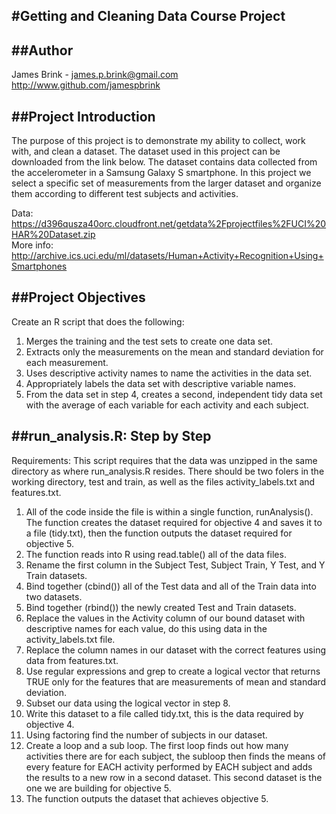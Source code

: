 #Getting and Cleaning Data Course Project
-----------------

##Author
-----------------
James Brink - james.p.brink@gmail.com  
http://www.github.com/jamespbrink

##Project Introduction
-----------------
The purpose of this project is to demonstrate my ability to collect, work with, and clean a dataset.  The dataset used in this project can be downloaded from the link below.  The dataset contains data collected from the accelerometer in a Samsung Galaxy S smartphone.  In this project we select a specific set of measurements from the larger dataset and organize them according to different test subjects and activities.

Data: https://d396qusza40orc.cloudfront.net/getdata%2Fprojectfiles%2FUCI%20HAR%20Dataset.zip  
More info: http://archive.ics.uci.edu/ml/datasets/Human+Activity+Recognition+Using+Smartphones  

##Project Objectives
------------------
Create an R script that does the following:  

1. Merges the training and the test sets to create one data set.  
2. Extracts only the measurements on the mean and standard deviation for each measurement.  
3. Uses descriptive activity names to name the activities in the data set.  
4. Appropriately labels the data set with descriptive variable names.  
5. From the data set in step 4, creates a second, independent tidy data set with the average of each variable for each activity and each subject.  

##run_analysis.R: Step by Step
------------------
Requirements:  This script requires that the data was unzipped in the same directory as where run_analysis.R resides.  There should be two folers in the working directory, test and train, as well as the files activity_labels.txt and features.txt.

1. All of the code inside the file is within a single function, runAnalysis().  The function creates the dataset required for objective 4 and saves it to a file (tidy.txt), then the function outputs the dataset required for objective 5.
2. The function reads into R using read.table() all of the data files.
3. Rename the first column in the Subject Test, Subject Train, Y Test, and Y Train datasets.
4. Bind together (cbind()) all of the Test data and all of the Train data into two datasets.
5. Bind together (rbind()) the newly created Test and Train datasets.
6. Replace the values in the Activity column of our bound dataset with descriptive names for each value, do this using data in the activity_labels.txt file.
7. Replace the column names in our dataset with the correct features using data from features.txt.
8. Use regular expressions and grep to create a logical vector that returns TRUE only for the features that are measurements of mean and standard deviation.
9. Subset our data using the logical vector in step 8.
10. Write this dataset to a file called tidy.txt, this is the data required by objective 4.
11. Using factoring find the number of subjects in our dataset.
12. Create a loop and a sub loop.  The first loop finds out how many activities there are for each subject, the subloop then finds the means of every feature for EACH activity performed by EACH subject and adds the results to a new row in a second dataset.  This second dataset is the one we are building for objective 5.
13. The function outputs the dataset that achieves objective 5.
